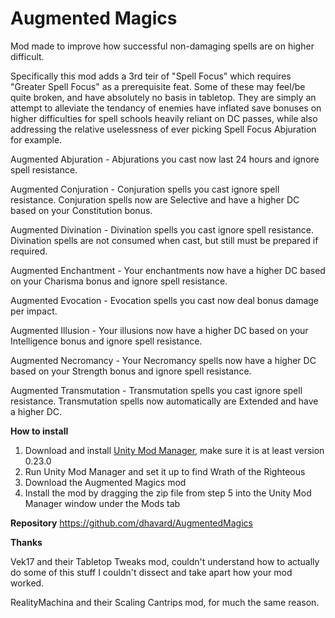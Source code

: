 # Augmented Magics
Mod made to improve how successful non-damaging spells are on higher difficult.

Specifically this mod adds a 3rd teir of "Spell Focus" which requires "Greater Spell Focus" as a prerequisite feat. Some of these may feel/be quite broken, and have absolutely no basis in tabletop. They are simply an attempt to alleviate the tendancy of enemies have inflated save bonuses on higher difficulties for spell schools heavily reliant on DC passes, while also addressing the relative uselessness of ever picking Spell Focus Abjuration for example.

Augmented Abjuration - Abjurations you cast now last 24 hours and ignore spell resistance.

Augmented Conjuration - Conjuration spells you cast ignore spell resistance. Conjuration spells now are Selective and have a higher DC based on your Constitution bonus.

Augmented Divination - Divination spells you cast ignore spell resistance. Divination spells are not consumed when cast, but still must be prepared if required.

Augmented Enchantment - Your enchantments now have a higher DC based on your Charisma bonus and ignore spell resistance.

Augmented Evocation - Evocation spells you cast now deal bonus damage per impact.

Augmented Illusion - Your illusions now have a higher DC based on your Intelligence bonus and ignore spell resistance.

Augmented Necromancy - Your Necromancy spells now have a higher DC based on your Strength bonus and ignore spell resistance.

Augmented Transmutation - Transmutation spells you cast ignore spell resistance. Transmutation spells now automatically are Extended and have a higher DC.

**How to install**

1. Download and install [Unity Mod Manager](https://github.com/newman55/unity-mod-manager), make sure it is at least version 0.23.0
2. Run Unity Mod Manager and set it up to find Wrath of the Righteous
3. Download the Augmented Magics mod
4. Install the mod by dragging the zip file from step 5 into the Unity Mod Manager window under the Mods tab

**Repository**
https://github.com/dhavard/AugmentedMagics

**Thanks**

Vek17 and their Tabletop Tweaks mod, couldn't understand how to actually do some of this stuff I couldn't dissect and take apart how your mod worked. 

RealityMachina and their Scaling Cantrips mod, for much the same reason.